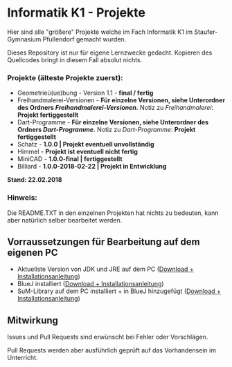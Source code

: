 ﻿# Informatik K1 - Projekte

Hier sind alle "größere" Projekte welche im Fach Informatik K1 im Staufer-Gymnasium Pfullendorf gemacht wurden.

Dieses Repository ist nur für eigene Lernzwecke gedacht. Kopieren des Quellcodes bringt in diesem Fall absolut nichts.

### Projekte (älteste Projekte zuerst):

- Geometrieü(ue)bung - Version 1.1 - **final / fertig**
- Freihandmalerei-Versionen - **Für einzelne Versionen, siehe Unterordner des Ordners _Freihandmalerei-Versionen._**
Notiz zu _Freihandmalerei_: **Projekt fertiggestellt**
- Dart-Programme - **Für einzelne Versionen, siehe Unterordner des Ordners _Dart-Programme._**
Notiz zu _Dart-Programme_: **Projekt fertiggestellt**
- Schatz - **1.0.0 | Projekt eventuell unvollständig**
- Himmel - **Projekt ist eventuell nicht fertig**
- MiniCAD - **1.0.0-final | fertiggestellt**
- Billiard - **1.0.0-2018-02-22 | Projekt in Entwicklung**

**Stand: 22.02.2018**

### Hinweis:

Die README.TXT in den einzelnen Projekten hat nichts zu bedeuten, kann aber natürlich selber bearbeitet werden.

## Vorraussetzungen für Bearbeitung auf dem eigenen PC

- Aktuellste Version von JDK und JRE auf dem PC ([Download + Installationsanleitung](https://www.oracle.com/technetwork/java/javase/downloads/jdk9-downloads-3848520.html))
- BlueJ installiert ([Download + Installationsanleitung](https://www.bluej.org/))
- SuM-Library auf dem PC installiert + in BlueJ hinzugefügt ([Download + Installationsanleitung](http://www.mg-werl.de/sum/))

## Mitwirkung

Issues und Pull Requests sind erwünscht bei Fehler oder Vorschlägen.

Pull Requests werden aber ausführlich geprüft auf das Vorhandensein im Unterricht.
